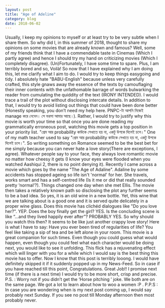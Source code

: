 ```yaml
---
layout: post
title: "Age of Adeline"
category: blog
date: 2018-06-02
---
```

Usually, I keep my opinions to myself or at least try to be very subtle when I share them. So why did I, in this summer of 2018, thought to share my opinions on some movies that are already known and famous? Well, some of my friends think that I have a commendable taste in Cinemas (Which I partly agree) and hence I should try my hand on criticizing movies (Which I completely disagree). (Un)Fortunately, I have some time to spare. Plus, I am terribly bored and so, Voilà!
 So now that I have explained why I am doing this, let me clarify what I aim to do. I would try to keep things easygoing and tidy. I absolutely hate "BABU-English" because unless very carefully crafted, this style gnaws away the essence of the texts by camouflaging their inner contents with the unfathomable barrage of words bulwarking the reader from cumulating the quiddity of the text (IRONY INTENDED). I would trace a trail of the plot without disclosing intercate details. In addition to that, I would try to avoid listing out things that could have been done better (Honestly speaking, you don’t need my help here. PNPC-টা আপনি নিজেই manage করে নেবেন। সে ভরসা আমার আছে।). Rather, I would try to justify why this movie is worth your time so that once you are done reading my grammatically erroneous post, watching this movie gets a top position in your priority list. 
"প্রেম আর probability কাউকে সেখাতে হয় না, একটু উশকে দিলেই চলে।"
 One of my math teacher used to say "প্রেম আর probability কাউকে সেখাতে হয় না, একটু উশকে দিলেই চলে।". So writing something on Romance seemed to be the best bet for me simply because you can never hate a love story(There are exceptions, I agree). Whatever people say to your face, they always love romantic movie no matter how cheesy it gets (I know your eyes were flooded when you watched Aashiqui 2, there is no point denying it). 
Recently I came across a movie which goes by the name "The Age of Adaline". Adaline by some accidents has stopped ageing so life isn't 'normal' for her. She travels, works smart and has a self-centred life (Is it me or did that really sounded pretty ‘normal’?). Things changed one day when she met Ellis. The movie then takes a relatively known path so disclosing the plot any further seems to be a bad idea. 
So yes, it is an old wine in a new bottle. Yet, this wine that we are talking about is a good one and it is served quite delicately in a proper wine glass. Does this movie has clichéd dialogues like "Do you love her?". YEP. Does the boy finally get the girl? YES. Is the concluding scene is like “...and they lived happily ever after”? PROBABLY YES. So why should you watch this then? It seems to be like just another crappy love story! Here is what I have to say: Have you ever been tired of regularities of life? You feel like taking a sip of tea and be left alone in your room. This movie is a great companion for such times. Even though you could guess what would happen, even though you could feel what each character would be doing next, you would like to see it unfolding. This flick has a rejuvenating effect which will linger with you for a while which I would say is the best thing this movie has to offer. 
 Now I know that this post is terribly looong. I would have definitely skipped it if it suddenly popped up in my News-Feed. So in case if you have reached till this point, Congratulations. Great Job!! I promise next time (if there is a next time) I would try to be more short, crisp and precise. 
P.S. : Worry not if you didn’t get the ‘Horse pitching ’ joke. We both are on the same page. We got a lot to learn about how to woo a women :P .
P.P.S : In case you are wondering when is my next post coming up, I would say probably next Sunday. If you see no post till Monday afternoon then most probably never. 
